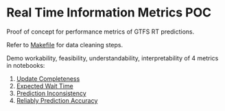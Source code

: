 # Real Time Information Metrics POC

Proof of concept for performance metrics of GTFS RT predictions.

Refer to [Makefile](./Makefile) for data cleaning steps.

Demo workability, feasibility, understandability, interpretability of 4 metrics in notebooks:
1. [Update Completeness](./01_update_completeness.ipynb)
1. [Expected Wait Time](./02_expected_wait_time.ipynb)
1. [Prediction Inconsistency](./03_prediction_inconsistency.ipynb)
1. [Reliably Prediction Accuracy](./04_reliable_prediction_accuracy.ipynb)

